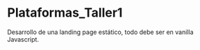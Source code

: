 # Plataformas_Taller1
Desarrollo de una landing page estático, todo debe ser en vanilla Javascript.

